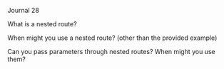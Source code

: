 Journal 28

What is a nested route?

When might you use a nested route? (other than the provided example)

Can you pass parameters through nested routes? When might you use them?

